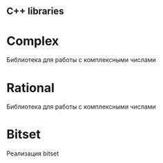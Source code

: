 ## C++ libraries
# Complex
Библиотека для работы с комплексными числами
# Rational
Библиотека для работы с комплексными числами
# Bitset
Реализация bitset
